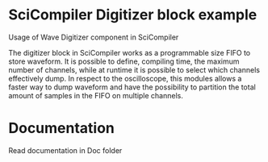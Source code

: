 # SciCompiler Digitizer block example
Usage of Wave Digitizer component in SciCompiler


The digitizer block in SciCompiler works as a programmable size FIFO to store waveform. It is possible to define, compiling time, the maximum number of channels, while at runtime it is possible to select which channels effectively dump. 
In respect to the oscilloscope, this modules allows a faster way to dump waveform and have the possibility to partition the total amount of samples in the FIFO on multiple channels.


# Documentation

Read documentation in Doc folder